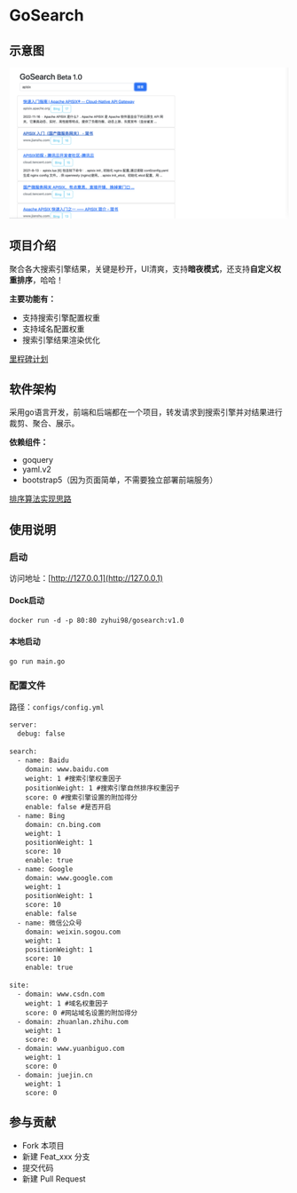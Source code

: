 # GoSearch
## 示意图
![](html/demo.png)

## 项目介绍

聚合各大搜索引擎结果，关键是秒开，UI清爽，支持**暗夜模式**，还支持**自定义权重排序**，哈哈！

**主要功能有：**

- 支持搜索引擎配置权重
- 支持域名配置权重
- 搜索引擎结果渲染优化

[里程碑计划](note/roadmap.md)

## 软件架构

采用go语言开发，前端和后端都在一个项目，转发请求到搜索引擎并对结果进行裁剪、聚合、展示。

**依赖组件：**

- goquery
- yaml.v2
- bootstrap5（因为页面简单，不需要独立部署前端服务）

[排序算法实现思路](note/algorithm.md)

## 使用说明

### 启动

访问地址：[http://127.0.0.1](http://127.0.0.1)

#### Dock启动
```
docker run -d -p 80:80 zyhui98/gosearch:v1.0
```

#### 本地启动
```
go run main.go 
```

### 配置文件

路径：``configs/config.yml``

```
server:
  debug: false

search:
  - name: Baidu
    domain: www.baidu.com
    weight: 1 #搜索引擎权重因子
    positionWeight: 1 #搜索引擎自然排序权重因子
    score: 0 #搜索引擎设置的附加得分
    enable: false #是否开启
  - name: Bing
    domain: cn.bing.com
    weight: 1
    positionWeight: 1
    score: 10
    enable: true
  - name: Google
    domain: www.google.com
    weight: 1
    positionWeight: 1
    score: 10
    enable: false
  - name: 微信公众号
    domain: weixin.sogou.com
    weight: 1
    positionWeight: 1
    score: 10
    enable: true

site:
  - domain: www.csdn.com
    weight: 1 #域名权重因子
    score: 0 #网站域名设置的附加得分
  - domain: zhuanlan.zhihu.com
    weight: 1
    score: 0
  - domain: www.yuanbiguo.com
    weight: 1
    score: 0
  - domain: juejin.cn
    weight: 1
    score: 0

```



## 参与贡献
- Fork 本项目
- 新建 Feat_xxx 分支
- 提交代码
- 新建 Pull Request
